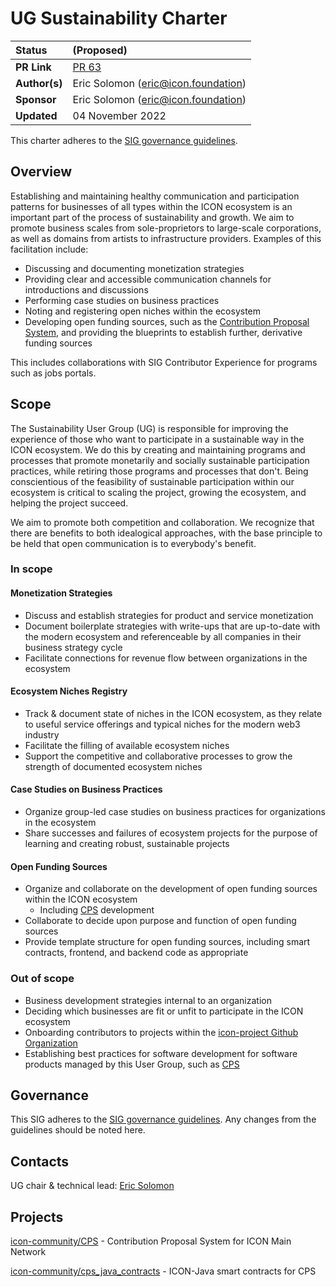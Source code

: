 # UG Sustainability Charter

| Status        | (Proposed)       |
:-------------- |:---------------------------------------------------- |
| **PR Link**   | [PR 63](https://github.com/icon-project/community/pull/63)|
| **Author(s)** | Eric Solomon (eric@icon.foundation) |
| **Sponsor**   | Eric Solomon (eric@icon.foundation) |
| **Updated**   | 04 November 2022 |

This charter adheres to the [SIG governance guidelines](/guidelines/governance/sig-governance-guidelines.md).

## Overview

Establishing and maintaining healthy communication and participation patterns for businesses of all types within the ICON ecosystem is an important part of the process of sustainability and growth. We aim to promote business scales from sole-proprietors to large-scale corporations, as well as domains from artists to infrastructure providers. Examples of this facilitation include: 

- Discussing and documenting monetization strategies
- Providing clear and accessible communication channels for introductions and discussions
- Performing case studies on business practices
- Noting and registering open niches within the ecosystem
- Developing open funding sources, such as the [Contribution Proposal System](cps.icon.community), and providing the blueprints to establish further, derivative funding sources

This includes collaborations with SIG Contributor Experience for programs such as jobs portals.

## Scope

The Sustainability User Group (UG) is responsible for improving the experience of those who want to participate in a sustainable way in the ICON ecosystem. We do this by creating and maintaining programs and processes that promote monetarily and socially sustainable participation practices, while retiring those programs and processes that don't. Being conscientious of the feasibility of sustainable participation within our ecosystem is critical to scaling the project, growing the ecosystem, and helping the project succeed.

We aim to promote both competition and collaboration. We recognize that there are benefits to both idealogical approaches, with the base principle to be held that open communication is to everybody's benefit.

### In scope

#### Monetization Strategies

- Discuss and establish strategies for product and service monetization
- Document boilerplate strategies with write-ups that are up-to-date with the modern ecosystem and referenceable by all companies in their business strategy cycle
- Facilitate connections for revenue flow between organizations in the ecosystem 

#### Ecosystem Niches Registry

- Track & document state of niches in the ICON ecosystem, as they relate to useful service offerings and typical niches for the modern web3 industry
- Facilitate the filling of available ecosystem niches
- Support the competitive and collaborative processes to grow the strength of documented ecosystem niches

#### Case Studies on Business Practices

- Organize group-led case studies on business practices for organizations in the ecosystem
- Share successes and failures of ecosystem projects for the purpose of learning and creating robust, sustainable projects

#### Open Funding Sources

- Organize and collaborate on the development of open funding sources within the ICON ecosystem
  - Including [CPS] development
- Collaborate to decide upon purpose and function of open funding sources
- Provide template structure for open funding sources, including smart contracts, frontend, and backend code as appropriate

### Out of scope

- Business development strategies internal to an organization
- Deciding which businesses are fit or unfit to participate in the ICON ecosystem
- Onboarding contributors to projects within the [icon-project Github Organization](github.com/icon-project)
- Establishing best practices for software development for software products managed by this User Group, such as [CPS](https://github.com/icon-community/CPS)

## Governance

This SIG adheres to the [SIG governance guidelines](/guidelines/governance/sig-governance-guidelines.md). Any changes from the guidelines should be noted here.

## Contacts

UG chair & technical lead: [Eric Solomon](https://github.com/han-so1omon)

## Projects

[icon-community/CPS](https://github.com/icon-community/CPS) - Contribution Proposal System for ICON Main Network

[icon-community/cps_java_contracts](https://github.com/icon-community/cps_java_contracts) - ICON-Java smart contracts for CPS

[CPS]: (https://github.com/icon-community/cps)